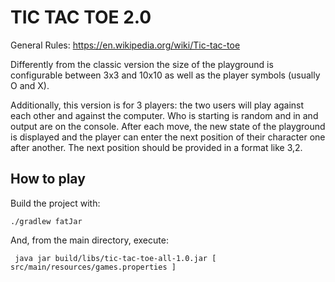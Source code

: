 # TIC TAC TOE 2.0

General Rules: https://en.wikipedia.org/wiki/Tic-tac-toe

Differently from the classic version the size of the playground is configurable between 3x3 and 10x10 as well as the player symbols (usually O and X).

Additionally, this version is for 3 players: the two users will play against each other and against the computer. Who is starting is random and in and output are on the console.
After each move, the new state of the playground is displayed and the player can enter the next position of their character one after another. The next position should be provided in a format like 3,2.


## How to play

Build the project with:

`` ./gradlew fatJar ``

And, from the main directory, execute:

`` java jar build/libs/tic-tac-toe-all-1.0.jar [ src/main/resources/games.properties ]``
